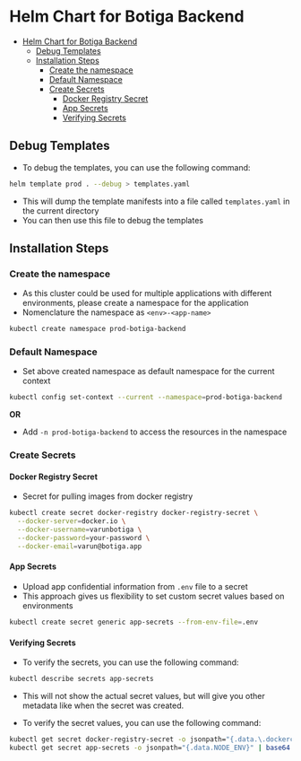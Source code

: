 # Helm Chart for Botiga Backend

- [Helm Chart for Botiga Backend](#helm-chart-for-botiga-backend)
  - [Debug Templates](#debug-templates)
  - [Installation Steps](#installation-steps)
    - [Create the namespace](#create-the-namespace)
    - [Default Namespace](#default-namespace)
    - [Create Secrets](#create-secrets)
      - [Docker Registry Secret](#docker-registry-secret)
      - [App Secrets](#app-secrets)
      - [Verifying Secrets](#verifying-secrets)

## Debug Templates

- To debug the templates, you can use the following command:

```bash
helm template prod . --debug > templates.yaml
```

- This will dump the template manifests into a file called `templates.yaml` in the current directory
- You can then use this file to debug the templates

## Installation Steps

### Create the namespace

- As this cluster could be used for multiple applications with different environments, please create a namespace for the application
- Nomenclature the namespace as `<env>-<app-name>`

```bash
kubectl create namespace prod-botiga-backend
```

### Default Namespace

- Set above created namespace as default namespace for the current context

```bash
kubectl config set-context --current --namespace=prod-botiga-backend
```

**OR**

- Add `-n prod-botiga-backend` to access the resources in the namespace

### Create Secrets

#### Docker Registry Secret

- Secret for pulling images from docker registry

```bash
kubectl create secret docker-registry docker-registry-secret \
  --docker-server=docker.io \
  --docker-username=varunbotiga \
  --docker-password=your-password \
  --docker-email=varun@botiga.app
```

#### App Secrets

- Upload app confidential information from `.env` file to a secret
- This approach gives us flexibility to set custom secret values based on environments

```bash
kubectl create secret generic app-secrets --from-env-file=.env
```

#### Verifying Secrets

- To verify the secrets, you can use the following command:

```bash
kubectl describe secrets app-secrets
```

- This will not show the actual secret values, but will give you other metadata like when the secret was created.

- To verify the secret values, you can use the following command:

```bash
kubectl get secret docker-registry-secret -o jsonpath="{.data.\.dockerconfigjson}" | base64 --decode
kubectl get secret app-secrets -o jsonpath="{.data.NODE_ENV}" | base64 --decode
```
